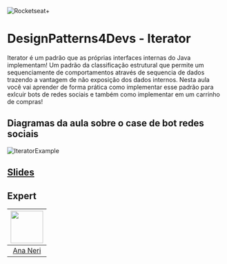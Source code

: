 <img src="https://drive.google.com/uc?id=1XPWLjUo2-j8iGw07ALcxu7oqJ3nkl2Ho" alt="Rocketseat+"/>

# DesignPatterns4Devs - Iterator
Iterator é um padrão que as próprias interfaces internas do Java implementam! Um padrão da classificação estrutural que permite um sequenciamente de comportamentos através de sequencia de dados trazendo a vantagem de não exposição dos dados internos.
Nesta aula você vai aprender de forma prática como implementar esse padrão para exlcuir bots de redes sociais e também como implementar em um carrinho de compras!



## Diagramas da aula sobre o case de bot redes sociais

![IteratorExample](https://user-images.githubusercontent.com/42419543/202033408-28f7b64f-1caa-4334-b0fd-8f04516e0a8d.png)


## [Slides](https://docs.google.com/presentation/d/16xrUrsOJ3LjpPCqILvlyV_uu3716WxRzEp8uI2_Kg78/edit?usp=sharing)

## Expert
| [<img src="https://avatars.githubusercontent.com/u/42419543?v=4" width="75px;"/>](https://github.com/ananeridev) |
| :-: |
|[Ana Neri](https://github.com/ananeridev)|# designpatterns4devs-overview-examples
